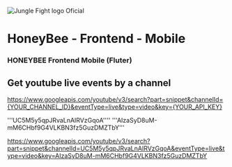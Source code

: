 ![Jungle Fight logo Oficial](https://junglefc.com.br/wp-content/uploads/2019/11/logohoneybee.png)

# HoneyBee - Frontend - Mobile
### HONEYBEE Frontend Mobile (Fluter)

##  Get youtube live events by a channel
https://www.googleapis.com/youtube/v3/search?part=snippet&channelId={YOUR_CHANNEL_ID}&eventType=live&type=video&key={YOUR_API_KEY}

'''UC5M5y5qpJRvaLnAIRVzGqoA''''
'''AIzaSyD8uM-mM6CHbf9G4VLKBN3fz5GuzDMZTbY'''



https://www.googleapis.com/youtube/v3/search?part=snippet&channelId=UC5M5y5qpJRvaLnAIRVzGqoA&eventType=live&type=video&key=AIzaSyD8uM-mM6CHbf9G4VLKBN3fz5GuzDMZTbY
